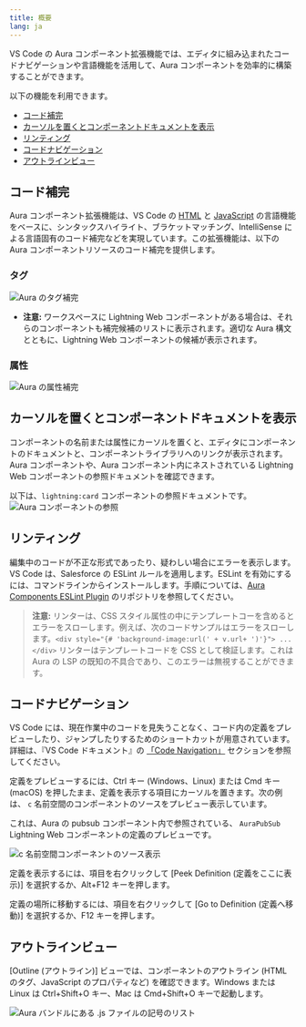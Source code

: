 ```yaml
---
title: 概要
lang: ja
---
```


VS Code の Aura コンポーネント拡張機能では、エディタに組み込まれたコードナビゲーションや言語機能を活用して、Aura コンポーネントを効率的に構築することができます。

以下の機能を利用できます。

- [コード補完](./ja/aura/writing#code-completion)
- [カーソルを置くとコンポーネントドキュメントを表示](./ja/aura/writing#view-component-documentation-on-hover)
- [リンティング](./ja/aura/writing#linting)
- [コードナビゲーション](./ja/aura/writing#code-navigation)
- [アウトラインビュー](./ja/aura/writing/#outline-view)

## コード補完

Aura コンポーネント拡張機能は、VS Code の [HTML](https://code.visualstudio.com/docs/languages/html) と [JavaScript](https://code.visualstudio.com/docs/languages/javascript) の言語機能をベースに、シンタックスハイライト、ブラケットマッチング、IntelliSense による言語固有のコード補完などを実現しています。この拡張機能は、以下の Aura コンポーネントリソースのコード補完を提供します。

### タグ

![Aura のタグ補完](./images/V2_aura_tag_completion.png)

- **注意:** ワークスペースに Lightning Web コンポーネントがある場合は、それらのコンポーネントも補完候補のリストに表示されます。適切な Aura 構文とともに、Lightning Web コンポーネントの候補が表示されます。

### 属性

![Aura の属性補完](./images/V2_aura_attribute_completion.png)

## カーソルを置くとコンポーネントドキュメントを表示

コンポーネントの名前または属性にカーソルを置くと、エディタにコンポーネントのドキュメントと、コンポーネントライブラリへのリンクが表示されます。Aura コンポーネントや、Aura コンポーネント内にネストされている Lightning Web コンポーネントの参照ドキュメントを確認できます。

以下は、`lightning:card` コンポーネントの参照ドキュメントです。
![Aura コンポーネントの参照](./images/V2_comp_reference_aura.png)

## リンティング

編集中のコードが不正な形式であったり、疑わしい場合にエラーを表示します。VS Code は、Salesforce の ESLint ルールを適用します。ESLint を有効にするには、コマンドラインからインストールします。手順については、[Aura Components ESLint Plugin](https://github.com/salesforce/eslint-plugin-aura) のリポジトリを参照してください。

> **注意:** リンターは、CSS スタイル属性の中にテンプレートコーを含めるとエラーをスローします。例えば、次のコードサンプルはエラーをスローします。`<div style="{# 'background-image:url(' + v.url+ ')'}"> ... </div>` リンターはテンプレートコードを CSS として検証します。これは Aura の LSP の既知の不具合であり、このエラーは無視することができます。

## コードナビゲーション

VS Code には、現在作業中のコードを見失うことなく、コード内の定義をプレビューしたり、ジャンプしたりするためのショートカットが用意されています。詳細は、『VS Code ドキュメント』の [「Code Navigation」](https://code.visualstudio.com/docs/editor/editingevolved) セクションを参照してください。

定義をプレビューするには、Ctrl キー \(Windows、Linux\) または Cmd キー \(macOS\) を押したまま、定義を表示する項目にカーソルを置きます。次の例は、 `c` 名前空間のコンポーネントのソースをプレビュー表示しています。

これは、Aura の pubsub コンポーネント内で参照されている、 `AuraPubSub` Lightning Web コンポーネントの定義のプレビューです。

![c 名前空間コンポーネントのソース表示](./images/vscode_aura_goto.png)

定義を表示するには、項目を右クリックして [Peek Definition \(定義をここに表示\)] を選択するか、Alt+F12 キーを押します。

定義の場所に移動するには、項目を右クリックして [Go to Definition \(定義へ移動\)] を選択するか、F12 キーを押します。

## アウトラインビュー

[Outline \(アウトライン\)] ビューでは、コンポーネントのアウトライン \(HTML のタグ、JavaScript のプロパティなど\) を確認できます。Windows または Linux は Ctrl+Shift+O キー、Mac は Cmd+Shift+O キーで起動します。

![Aura バンドルにある .js ファイルの記号のリスト](./images/V2_outline_view.png)
